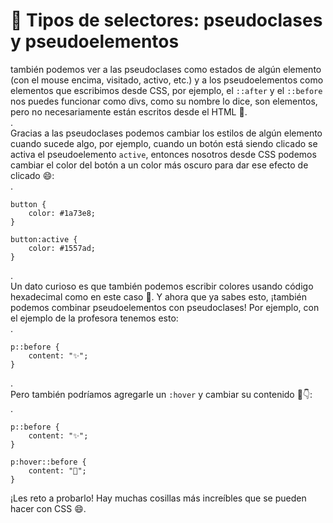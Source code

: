 # 🎯 Tipos de selectores: pseudoclases y pseudoelementos

también podemos ver a las pseudoclases como estados de algún elemento (con el mouse encima, visitado, activo, etc.) y a los pseudoelementos como elementos que escribimos desde CSS, por ejemplo, el `::after` y el `::before` nos puedes funcionar como divs, como su nombre lo dice, son elementos, pero no necesariamente están escritos desde el HTML 👀.\
.\
Gracias a las pseudoclases podemos cambiar los estilos de algún elemento cuando sucede algo, por ejemplo, cuando un botón está siendo clicado se activa el pseudoelemento `active`, entonces nosotros desde CSS podemos cambiar el color del botón a un color más oscuro para dar ese efecto de clicado 😄:\
.

```
button {
    color: #1a73e8;
}

button:active {
    color: #1557ad;
}
```

.\
Un dato curioso es que también podemos escribir colores usando código hexadecimal como en este caso 👀. Y ahora que ya sabes esto, ¡también podemos combinar pseudoelementos con pseudoclases! Por ejemplo, con el ejemplo de la profesora tenemos esto:\
.

```
p::before {
    content: "✨";
}
```

.\
Pero también podríamos agregarle un `:hover` y cambiar su contenido 👀👇:\
.

```
p::before {
    content: "✨";
}

p:hover::before {
    content: "💅";
}
```

¡Les reto a probarlo! Hay muchas cosillas más increíbles que se pueden hacer con CSS 😄.
